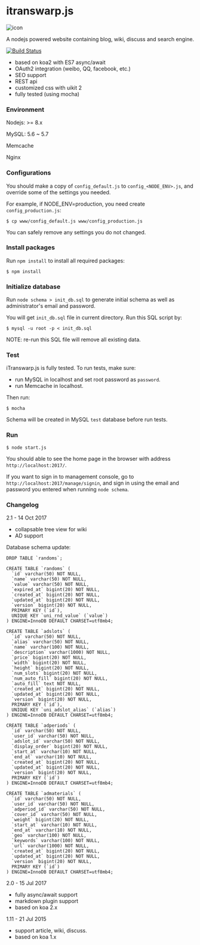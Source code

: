 # itranswarp.js

![icon](https://raw.githubusercontent.com/michaelliao/itranswarp.js/master/resource/icon-64x64.png)

A nodejs powered website containing blog, wiki, discuss and search engine.

[![Build Status](https://travis-ci.org/michaelliao/itranswarp.js.svg?branch=master)](https://travis-ci.org/michaelliao/itranswarp.js)

* based on koa2 with ES7 async/await
* OAuth2 integration (weibo, QQ, facebook, etc.)
* SEO support
* REST api
* customized css with uikit 2
* fully tested (using mocha)

### Environment

Nodejs: >= 8.x

MySQL: 5.6 ~ 5.7

Memcache

Nginx

### Configurations

You should make a copy of `config_default.js` to `config_<NODE_ENV>.js`, and override some of the settings you needed.

For example, if NODE_ENV=production, you need create `config_production.js`:

    $ cp www/config_default.js www/config_production.js

You can safely remove any settings you do not changed.

### Install packages

Run `npm install` to install all required packages:

    $ npm install

### Initialize database

Run `node schema > init_db.sql` to generate initial schema as well as administrator's email and password.

You will get `init_db.sql` file in current directory. Run this SQL script by:

    $ mysql -u root -p < init_db.sql

NOTE: re-run this SQL file will remove all existing data.

### Test

iTranswarp.js is fully tested. To run tests, make sure:

* run MySQL in localhost and set root password as `password`.
* run Memcache in localhost.

Then run:

    $ mocha

Schema will be created in MySQL `test` database before run tests.

### Run

    $ node start.js

You should able to see the home page in the browser with address `http://localhost:2017/`.

If you want to sign in to management console, go to `http://localhost:2017/manage/signin`, and sign in using the email and password you entered when running `node schema`.

### Changelog

2.1 - 14 Oct 2017

* collapsable tree view for wiki
* AD support

Database schema update:

```
DROP TABLE `randoms`;

CREATE TABLE `randoms` (
  `id` varchar(50) NOT NULL,
  `name` varchar(50) NOT NULL,
  `value` varchar(50) NOT NULL,
  `expired_at` bigint(20) NOT NULL,
  `created_at` bigint(20) NOT NULL,
  `updated_at` bigint(20) NOT NULL,
  `version` bigint(20) NOT NULL,
  PRIMARY KEY (`id`),
  UNIQUE KEY `uni_rnd_value` (`value`)
) ENGINE=InnoDB DEFAULT CHARSET=utf8mb4;

CREATE TABLE `adslots` (
  `id` varchar(50) NOT NULL,
  `alias` varchar(50) NOT NULL,
  `name` varchar(100) NOT NULL,
  `description` varchar(1000) NOT NULL,
  `price` bigint(20) NOT NULL,
  `width` bigint(20) NOT NULL,
  `height` bigint(20) NOT NULL,
  `num_slots` bigint(20) NOT NULL,
  `num_auto_fill` bigint(20) NOT NULL,
  `auto_fill` text NOT NULL,
  `created_at` bigint(20) NOT NULL,
  `updated_at` bigint(20) NOT NULL,
  `version` bigint(20) NOT NULL,
  PRIMARY KEY (`id`),
  UNIQUE KEY `uni_adslot_alias` (`alias`)
) ENGINE=InnoDB DEFAULT CHARSET=utf8mb4;

CREATE TABLE `adperiods` (
  `id` varchar(50) NOT NULL,
  `user_id` varchar(50) NOT NULL,
  `adslot_id` varchar(50) NOT NULL,
  `display_order` bigint(20) NOT NULL,
  `start_at` varchar(10) NOT NULL,
  `end_at` varchar(10) NOT NULL,
  `created_at` bigint(20) NOT NULL,
  `updated_at` bigint(20) NOT NULL,
  `version` bigint(20) NOT NULL,
  PRIMARY KEY (`id`)
) ENGINE=InnoDB DEFAULT CHARSET=utf8mb4;

CREATE TABLE `admaterials` (
  `id` varchar(50) NOT NULL,
  `user_id` varchar(50) NOT NULL,
  `adperiod_id` varchar(50) NOT NULL,
  `cover_id` varchar(50) NOT NULL,
  `weight` bigint(20) NOT NULL,
  `start_at` varchar(10) NOT NULL,
  `end_at` varchar(10) NOT NULL,
  `geo` varchar(100) NOT NULL,
  `keywords` varchar(100) NOT NULL,
  `url` varchar(1000) NOT NULL,
  `created_at` bigint(20) NOT NULL,
  `updated_at` bigint(20) NOT NULL,
  `version` bigint(20) NOT NULL,
  PRIMARY KEY (`id`)
) ENGINE=InnoDB DEFAULT CHARSET=utf8mb4;
```

2.0 - 15 Jul 2017

* fully async/await support
* markdown plugin support
* based on koa 2.x

1.11 - 21 Jul 2015

* support article, wiki, discuss.
* based on koa 1.x
